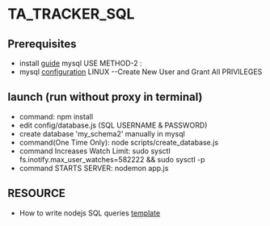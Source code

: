 # TA_TRACKER_SQL

## Prerequisites

+ install [guide](https://dev.mysql.com/doc/mysql-apt-repo-quick-guide/en/) mysql USE METHOD-2 :
+ mysql [configuration](https://hackernoon.com/mysql-note-create-admin-user-5e77b43ecc8e) LINUX --Create New User and Grant All PRIVILEGES

## launch  (run without proxy in terminal)
+ command: npm install
+ edit config/database.js (SQL USERNAME & PASSWORD)
+ create database 'my_schema2' manually in mysql
+ command(One Time Only): node scripts/create_database.js  
+ command Increases Watch Limit: sudo sysctl fs.inotify.max_user_watches=582222 && sudo sysctl -p
+ command STARTS SERVER: nodemon app.js

## RESOURCE
+ How to write nodejs SQL queries [template](https://github.com/mysqljs/mysql#escaping-query-values)
